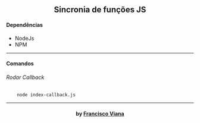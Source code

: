 <h2 align="center"> Sincronia de funções JS </h2>


#### Dependências
- NodeJs
- NPM

------------

#### Comandos
###### Rodar Callback
```shell
    node index-callback.js
```
------------

<h4 align="center"> <em></></em> by <a href="https://github.com/Francisco1030" target="_blank"> Francisco Viana</a> </h4>

